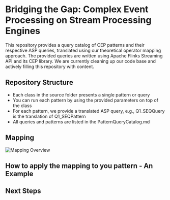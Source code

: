 # Bridging the Gap: Complex Event Processing on Stream Processing Engines

This repository provides a query catalog of CEP patterns and their respective ASP queries, translated using our theoretical operator mapping approach. 
The provided queries are written using Apache Flinks Streaming API and its CEP library. 
We are currently cleaning up our code base and actively filling this repository with content. 

## Repository Structure
- Each class in the source folder presents a single pattern or query
- You can run each pattern by using the provided parameters on top of the class
- For each pattern, we provide a translated ASP query, e.g., Q1_SEQQuery is the translation of Q1_SEQPattern 
- All queries and patterns are listed in the PatternQueryCatalog.md

## Mapping 

![Mapping Overview](./main/figures/mapping.jpg)

## How to apply the mapping to you pattern - An Example

## Next Steps


